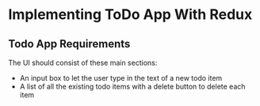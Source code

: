 # Implementing ToDo App With Redux

## Todo App Requirements
The UI should consist of these main sections:
- An input box to let the user type in the text of a new todo item
- A list of all the existing todo items with a delete button to delete each item


